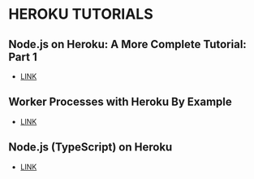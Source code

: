 # HEROKU TUTORIALS

## Node.js on Heroku: A More Complete Tutorial: Part 1

- [LINK](https://codeburst.io/node-js-on-heroku-a-more-complete-tutorial-part-1-9e80cb071498)

## Worker Processes with Heroku By Example

- [LINK](https://codeburst.io/worker-processes-with-heroku-by-example-49863913008f)

## Node.js (TypeScript) on Heroku

- [LINK](https://codeburst.io/node-js-typescript-on-heroku-a3ac5a62cf66)